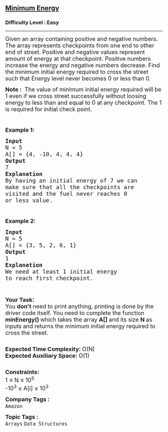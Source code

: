 <h2><a href="https://www.geeksforgeeks.org/problems/minimum-energy1107/1?page=1&difficulty=Easy&sortBy=difficulty">Minimum Energy</a></h2><h3>Difficulty Level : Easy</h3><hr><div class="problems_problem_content__Xm_eO"><p><span style="font-size:18px">Given an array containing positive and negative numbers. The array represents checkpoints from one end to other end of street. Positive and negative values represent amount of energy at that checkpoint. Positive numbers increase the energy and negative numbers decrease. Find the minimum initial energy required to cross the street such that Energy level never becomes 0 or less than 0.</span></p>

<p><span style="font-size:18px"><strong>Note :</strong>&nbsp; The value of minimum initial energy required will be 1 even if we cross street successfully without loosing energy to less than and equal to 0 at any checkpoint. The 1 is required for initial check point.</span></p>

<p>&nbsp;</p>

<p><span style="font-size:18px"><strong>Example 1:</strong></span></p>

<pre><span style="font-size:18px"><strong>Input</strong>
N = 5
A[] = {4, -10, 4, 4, 4}
<strong>Output</strong>
7
<strong>Explanation</strong>
By having an initial energy of 7 we can
make sure that all the checkpoints are
visited and the fuel never reaches 0
or less value.</span></pre>

<p>&nbsp;</p>

<p><span style="font-size:18px"><strong>Example 2:</strong></span></p>

<pre><span style="font-size:18px"><strong>Input</strong>
N = 5
A[] = {3, 5, 2, 6, 1}
<strong>Output</strong>
1
<strong>Explanation</strong>
We need at least 1 initial energy
to reach first checkpoint.</span></pre>

<p><br>
<br>
<span style="font-size:18px"><strong>Your Task:</strong><br>
You <strong>don't</strong> need to print anything, printing is done by the driver code itself. You need to complete the function <strong>minEnergy() </strong>which takes the array <strong>A[]</strong> and its size <strong>N</strong><strong> </strong>as inputs and returns the minimum initial energy required to cross the street.</span></p>

<p><br>
<span style="font-size:18px"><strong>Expected Time Complexity: </strong>O(N)<br>
<strong>Expected Auxiliary Space: </strong>O(1)</span></p>

<p><br>
<span style="font-size:18px"><strong>Constraints:</strong><br>
1 ≤ N ≤ 10<sup>5</sup><br>
-10<sup>3</sup> ≤ A[i] ≤ 10<sup>3</sup></span></p>
</div><p><span style=font-size:18px><strong>Company Tags : </strong><br><code>Amazon</code>&nbsp;<br><p><span style=font-size:18px><strong>Topic Tags : </strong><br><code>Arrays</code>&nbsp;<code>Data Structures</code>&nbsp;